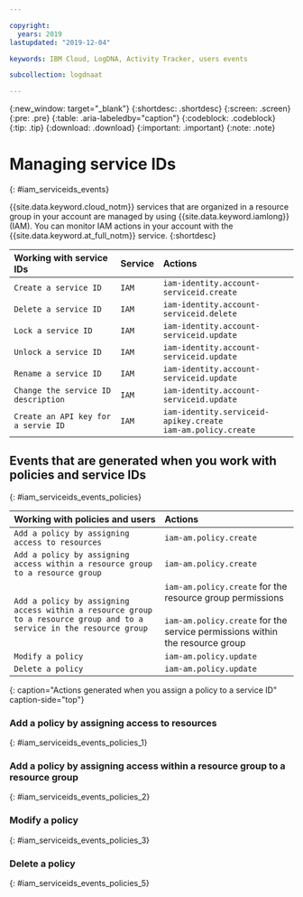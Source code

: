 ```yaml
---

copyright:
  years: 2019
lastupdated: "2019-12-04"

keywords: IBM Cloud, LogDNA, Activity Tracker, users events

subcollection: logdnaat

---
```


{:new_window: target="_blank"}
{:shortdesc: .shortdesc}
{:screen: .screen}
{:pre: .pre}
{:table: .aria-labeledby="caption"}
{:codeblock: .codeblock}
{:tip: .tip}
{:download: .download}
{:important: .important}
{:note: .note}

# Managing service IDs
{: #iam_serviceids_events}

{{site.data.keyword.cloud_notm}} services that are organized in a resource group in your account are managed by using {{site.data.keyword.iamlong}} (IAM). You can monitor IAM actions in your account with the {{site.data.keyword.at_full_notm}} service.
{:shortdesc}



| Working with service IDs            | Service     | Actions                                        |
|:------------------------------------|:------------|:-----------------------------------------------|
| `Create a service ID`               | `IAM`       | `iam-identity.account-serviceid.create` |
| `Delete a service ID`               | `IAM`       | `iam-identity.account-serviceid.delete` | 
| `Lock a service ID`                 |  `IAM`       |`iam-identity.account-serviceid.update` |
| `Unlock a service ID`               |  `IAM`       |`iam-identity.account-serviceid.update` |
| `Rename a service ID`               |  `IAM`       |`iam-identity.account-serviceid.update` |
| `Change the service ID description` |  `IAM`       |`iam-identity.account-serviceid.update` |
| `Create an API key for a servie ID` |  `IAM`       |`iam-identity.serviceid-apikey.create` </br>`iam-am.policy.create`|





## Events that are generated when you work with policies and service IDs
{: #iam_serviceids_events_policies}

| Working with policies and users                                                 | Actions                                        |
|:--------------------------------------------------------------------------------|:-----------------------------------------------|
| `Add a policy by assigning access to resources`                                 | `iam-am.policy.create  `   |
| `Add a policy by assigning access within a resource group to a resource group`  | `iam-am.policy.create` |
| `Add a policy by assigning access within a resource group to a resource group and to a service in the resource group` | `iam-am.policy.create` for the resource group permissions </br></br>`iam-am.policy.create` for the service permissions within the resource group |
| `Modify a policy`                                                               | `iam-am.policy.update` |
| `Delete a policy`                                                               | `iam-am.policy.update` |
{: caption="Actions generated when you assign a policy to a service ID" caption-side="top"} 


### Add a policy by assigning access to resources
{: #iam_serviceids_events_policies_1}


### Add a policy by assigning access within a resource group to a resource group
{: #iam_serviceids_events_policies_2}


### Modify a policy
{: #iam_serviceids_events_policies_3}


### Delete a policy
{: #iam_serviceids_events_policies_5}




